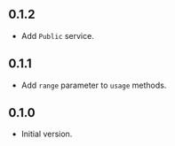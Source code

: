 ## 0.1.2

- Add `Public` service.

## 0.1.1

- Add `range` parameter to `usage` methods.

## 0.1.0

- Initial version.
